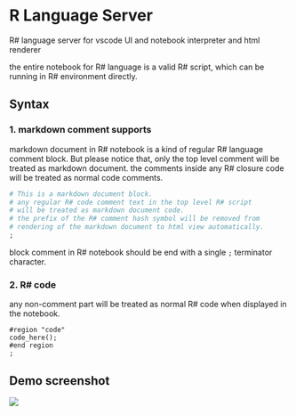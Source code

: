 # R Language Server

R# language server for vscode UI and notebook interpreter and html renderer

the entire notebook for R# language is a valid R# script, which can be running in R# environment directly.

## Syntax

### 1. markdown comment supports

markdown document in R# notebook is a kind of regular R# language comment block. But please notice that, only the top level comment will be treated as markdown document. the comments inside any R# closure code will be treated as normal code comments.

```R
# This is a markdown document block.
# any regular R# code comment text in the top level R# script 
# will be treated as markdown document code.
# the prefix of the R# comment hash symbol will be removed from 
# rendering of the markdown document to html view automatically.
;
```

block comment in R# notebook should be end with a single ``;`` terminator character.

### 2. R# code

any non-comment part will be treated as normal R# code when displayed in the notebook.

```
#region "code"
code_here();
#end region
;
```

## Demo screenshot

![](test/demo_screen.png)
